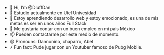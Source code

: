- 👋 Hi, I’m @DluffDan
- 👀 Estudio actualmente en Utel Univesidad
- 🌱 Estoy aprendiendo desarrollo web y estoy emocionado, es una de mis metas es ser en unos años Full Stack
- 💞️ Me gustaria contar con un buen empleo en mi pais México
- 📫 Pueden contactarme por este medio de momento.
- 😄 Pronouns: Dannonino, chaparro, Abel
- ⚡ Fun fact: Pude jugar con un Youtuber famoso de Pubg Mobile.
